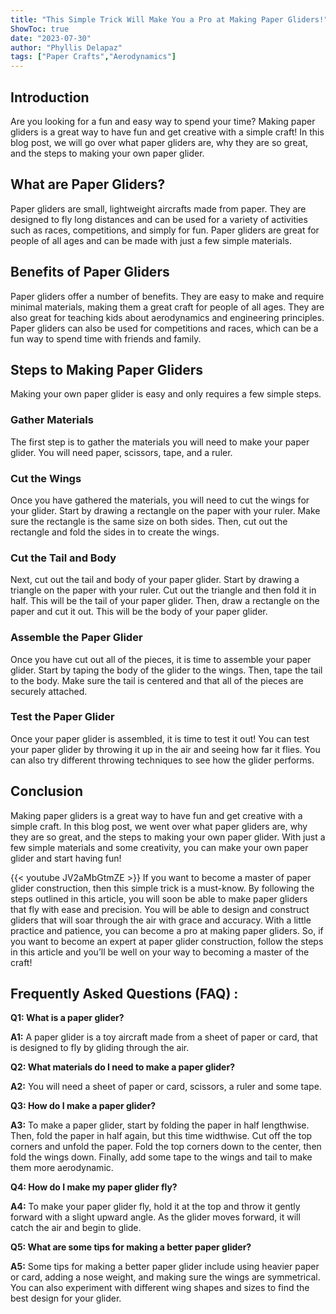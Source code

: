 ```yaml
---
title: "This Simple Trick Will Make You a Pro at Making Paper Gliders!"
ShowToc: true 
date: "2023-07-30"
author: "Phyllis Delapaz" 
tags: ["Paper Crafts","Aerodynamics"]
---
```

## Introduction

Are you looking for a fun and easy way to spend your time? Making paper gliders is a great way to have fun and get creative with a simple craft! In this blog post, we will go over what paper gliders are, why they are so great, and the steps to making your own paper glider. 

## What are Paper Gliders?

Paper gliders are small, lightweight aircrafts made from paper. They are designed to fly long distances and can be used for a variety of activities such as races, competitions, and simply for fun. Paper gliders are great for people of all ages and can be made with just a few simple materials. 

## Benefits of Paper Gliders

Paper gliders offer a number of benefits. They are easy to make and require minimal materials, making them a great craft for people of all ages. They are also great for teaching kids about aerodynamics and engineering principles. Paper gliders can also be used for competitions and races, which can be a fun way to spend time with friends and family. 

## Steps to Making Paper Gliders

Making your own paper glider is easy and only requires a few simple steps. 

### Gather Materials

The first step is to gather the materials you will need to make your paper glider. You will need paper, scissors, tape, and a ruler. 

### Cut the Wings

Once you have gathered the materials, you will need to cut the wings for your glider. Start by drawing a rectangle on the paper with your ruler. Make sure the rectangle is the same size on both sides. Then, cut out the rectangle and fold the sides in to create the wings. 

### Cut the Tail and Body

Next, cut out the tail and body of your paper glider. Start by drawing a triangle on the paper with your ruler. Cut out the triangle and then fold it in half. This will be the tail of your paper glider. Then, draw a rectangle on the paper and cut it out. This will be the body of your paper glider. 

### Assemble the Paper Glider

Once you have cut out all of the pieces, it is time to assemble your paper glider. Start by taping the body of the glider to the wings. Then, tape the tail to the body. Make sure the tail is centered and that all of the pieces are securely attached. 

### Test the Paper Glider

Once your paper glider is assembled, it is time to test it out! You can test your paper glider by throwing it up in the air and seeing how far it flies. You can also try different throwing techniques to see how the glider performs. 

## Conclusion

Making paper gliders is a great way to have fun and get creative with a simple craft. In this blog post, we went over what paper gliders are, why they are so great, and the steps to making your own paper glider. With just a few simple materials and some creativity, you can make your own paper glider and start having fun!

{{< youtube JV2aMbGtmZE >}} 
If you want to become a master of paper glider construction, then this simple trick is a must-know. By following the steps outlined in this article, you will soon be able to make paper gliders that fly with ease and precision. You will be able to design and construct gliders that will soar through the air with grace and accuracy. With a little practice and patience, you can become a pro at making paper gliders. So, if you want to become an expert at paper glider construction, follow the steps in this article and you’ll be well on your way to becoming a master of the craft!

## Frequently Asked Questions (FAQ) :
**Q1: What is a paper glider?**

**A1:** A paper glider is a toy aircraft made from a sheet of paper or card, that is designed to fly by gliding through the air.

**Q2: What materials do I need to make a paper glider?**

**A2:** You will need a sheet of paper or card, scissors, a ruler and some tape.

**Q3: How do I make a paper glider?**

**A3:** To make a paper glider, start by folding the paper in half lengthwise. Then, fold the paper in half again, but this time widthwise. Cut off the top corners and unfold the paper. Fold the top corners down to the center, then fold the wings down. Finally, add some tape to the wings and tail to make them more aerodynamic.

**Q4: How do I make my paper glider fly?**

**A4:** To make your paper glider fly, hold it at the top and throw it gently forward with a slight upward angle. As the glider moves forward, it will catch the air and begin to glide.

**Q5: What are some tips for making a better paper glider?**

**A5:** Some tips for making a better paper glider include using heavier paper or card, adding a nose weight, and making sure the wings are symmetrical. You can also experiment with different wing shapes and sizes to find the best design for your glider.





